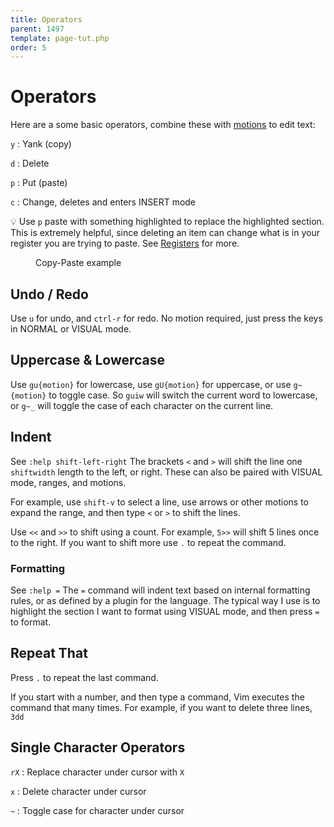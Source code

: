 ```yaml
---
title: Operators
parent: 1497
template: page-tut.php
order: 5
---
```


# Operators

Here are a some basic operators, combine these with [motions](/working-with-vim/basic-motions/) to edit text:

`y`
: Yank (copy)

`d`
: Delete

`p`
: Put (paste)

`c`
: Change, deletes and enters INSERT mode

<span class="tip">💡</span> Use `p` paste with something highlighted to replace the highlighted section. This is extremely helpful, since deleting an item can change what is in your register you are trying to paste. See [Registers](/working-with-vim/registers/) for more.

<figure><asciinema-player src="/a/casts/vim/copy-paste.cast" font-size="large" cols="58" rows="15"></asciinema-player><figcaption>Copy-Paste example</figcaption></figure>

## Undo / Redo

Use `u` for undo, and `ctrl-r` for redo. No motion required, just press the keys in NORMAL or VISUAL mode.


## Uppercase & Lowercase

Use `gu{motion}` for lowercase, use `gU{motion}` for uppercase, or use `g~{motion}` to toggle case. So `guiw` will switch the current word to lowercase, or `g~_` will toggle the case of each character on the current line.


## Indent

<span class="sidenote">See `:help shift-left-right`</span> The brackets `<` and `>` will shift the line one `shiftwidth` length to the left, or right. These can also be paired with VISUAL mode, ranges, and motions.

For example, use `shift-v` to select a line, use arrows or other motions to expand the range, and then type `<` or `>` to shift the lines.

Use `<<` and `>>` to shift using a count. For example, `5>>` will shift 5 lines once to the right. If you want to shift more use `.` to repeat the command.


### Formatting

<span class="sidenote">See `:help =` </span> The `=` command will indent text based on internal formatting rules, or as defined by a plugin for the language. The typical way I use is to highlight the section I want to format using VISUAL mode, and then press `=` to format.


## Repeat That

Press `.` to repeat the last command.

If you start with a number, and then type a command, Vim executes the command that many times. For example, if you want to delete three lines, `3dd`

## Single Character Operators

`rX`
: Replace character under cursor with `X`

`x`
: Delete character under cursor

`~`
: Toggle case for character under cursor


